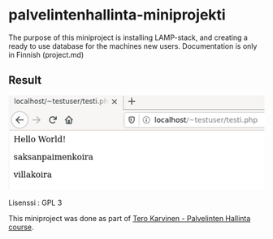 # palvelintenhallinta-miniprojekti

The purpose of this miniproject is installing LAMP-stack, and creating a ready to use database for the machines new users. Documentation is only in Finnish (project.md)

## Result

![Image](https://raw.githubusercontent.com/taanttila/palvelintenhallinta-miniprojekti/main/screenshots/lopputulos.PNG)

Lisenssi : GPL 3

This miniproject was done as part of  [Tero Karvinen - Palvelinten Hallinta course](https://terokarvinen.com/2021/configuration-management-systems-palvelinten-hallinta-ict4tn022-2021-autumn/).
